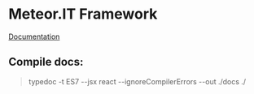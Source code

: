 # Meteor.IT Framework

[Documentation](https://meteor-dev.github.io/Meteor.Framework/)

## Compile docs: 
> typedoc -t ES7 --jsx react --ignoreCompilerErrors --out ./docs ./
